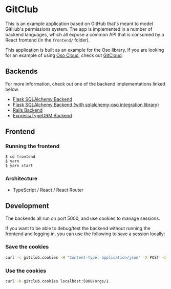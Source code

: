 # GitClub

This is an example application based on GitHub that's meant to model GitHub's
permissions system. The app is implemented in a number of backend languages,
which all expose a common API that is consumed by a React frontend (in the
`frontend/` folder).

This application is built as an example for the Oso library. If you are looking
for an example of using [Oso Cloud](https://cloud-docs.osohq.com/), check out
[GitCloud](https://github.com/osohq/gitcloud).

## Backends

For more information, check out one of the backend implementations linked below.

- [Flask SQLAlchemy Backend](backends/flask-sqlalchemy)
- [Flask SQLAlchemy Backend (with sqlalchemy-oso integration library)](backends/flask-sqlalchemy-oso)
- [Rails Backend](backends/rails)
- [Express/TypeORM Backend](backends/express-typeorm)
## Frontend

### Running the frontend

```console
$ cd frontend
$ yarn
$ yarn start
```

### Architecture

- TypeScript / React / React Router

## Development

The backends all run on port 5000, and use cookies to manage sessions.

If you want to be able to debug/test the backend without running the frontend
and logging in, you can use the following to save a session locally:

### Save the cookies

```bash
curl -c gitclub.cookies -H "Content-Type: application/json" -X POST -d '{"email": "john@beatles.com"}' localhost:5000/session
```

### Use the cookies

```bash
curl -b gitclub.cookies localhost:5000/orgs/1
```
